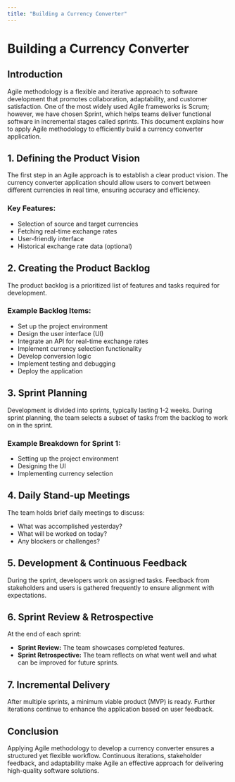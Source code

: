 ```yaml
---
title: "Building a Currency Converter"
---
```


# Building a Currency Converter

## Introduction

Agile methodology is a flexible and iterative approach to software development that promotes collaboration, adaptability, and customer satisfaction. One of the most widely used Agile frameworks is Scrum; however, we have chosen Sprint, which helps teams deliver functional software in incremental stages called sprints. This document explains how to apply Agile methodology to efficiently build a currency converter application.

## 1. Defining the Product Vision

The first step in an Agile approach is to establish a clear product vision. The currency converter application should allow users to convert between different currencies in real time, ensuring accuracy and efficiency.

### Key Features:

- Selection of source and target currencies
- Fetching real-time exchange rates
- User-friendly interface
- Historical exchange rate data (optional)

## 2. Creating the Product Backlog

The product backlog is a prioritized list of features and tasks required for development.

### Example Backlog Items:

- Set up the project environment
- Design the user interface (UI)
- Integrate an API for real-time exchange rates
- Implement currency selection functionality
- Develop conversion logic
- Implement testing and debugging
- Deploy the application

## 3. Sprint Planning

Development is divided into sprints, typically lasting 1-2 weeks. During sprint planning, the team selects a subset of tasks from the backlog to work on in the sprint.

### Example Breakdown for Sprint 1:

- Setting up the project environment
- Designing the UI
- Implementing currency selection

## 4. Daily Stand-up Meetings

The team holds brief daily meetings to discuss:

- What was accomplished yesterday?
- What will be worked on today?
- Any blockers or challenges?

## 5. Development & Continuous Feedback

During the sprint, developers work on assigned tasks. Feedback from stakeholders and users is gathered frequently to ensure alignment with expectations.

## 6. Sprint Review & Retrospective

At the end of each sprint:

- **Sprint Review:** The team showcases completed features.
- **Sprint Retrospective:** The team reflects on what went well and what can be improved for future sprints.

## 7. Incremental Delivery

After multiple sprints, a minimum viable product (MVP) is ready. Further iterations continue to enhance the application based on user feedback.

## Conclusion

Applying Agile methodology to develop a currency converter ensures a structured yet flexible workflow. Continuous iterations, stakeholder feedback, and adaptability make Agile an effective approach for delivering high-quality software solutions.
